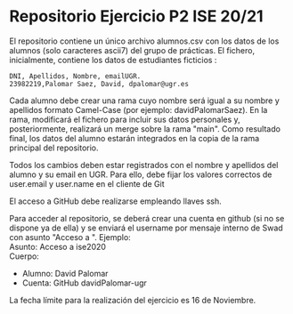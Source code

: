 # Repositorio Ejercicio P2 ISE 20/21
El repositorio contiene un único archivo alumnos.csv con los datos de los alumnos (solo caracteres ascii7) del grupo de prácticas. El fichero, inicialmente, contiene los datos de estudiantes ficticios :

```
DNI, Apellidos, Nombre, emailUGR.
23982219,Palomar Saez, David, dpalomar@ugr.es
```

Cada alumno debe crear una rama cuyo nombre ser&aacute; igual a su nombre y apellidos formato Camel-Case (por ejemplo: davidPalomarSaez). En la rama, modificar&aacute; el fichero para incluir sus datos personales y, posteriormente, realizar&aacute; un merge sobre la rama "main". Como resultado final, los datos del alumno estar&aacute;n integrados en la copia de la rama principal del repositorio.

Todos los cambios deben estar registrados con el nombre y apellidos del alumno y su email en UGR. Para ello, debe fijar los valores correctos de user.email y user.name en el cliente de Git  

El acceso a GitHub debe realizarse empleando llaves ssh.

Para acceder al repositorio, se deberá crear una cuenta en github (si no se dispone ya de ella) y se enviar&aacute; el username por mensaje interno de Swad con asunto "Acceso a <nombre repositorio>". Ejemplo:   
Asunto: Acceso a ise2020<br/>
Cuerpo: <br/>
* Alumno: David Palomar<br/>
* Cuenta: GitHub davidPalomar-ugr

La fecha l&iacute;mite para la realización del ejercicio es 16 de Noviembre.
